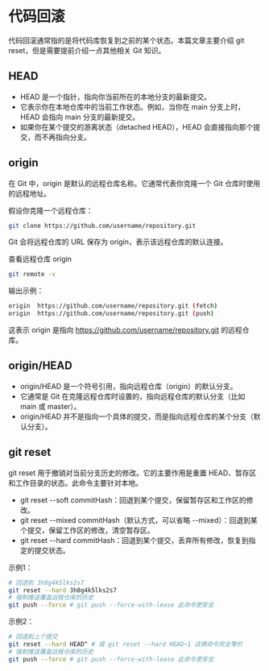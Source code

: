 # 代码回滚

代码回滚通常指的是将代码库恢复到之前的某个状态。本篇文章主要介绍 git reset，但是需要提前介绍一点其他相关 Git 知识。

## HEAD

- HEAD 是一个指针，指向你当前所在的本地分支的最新提交。
- 它表示你在本地仓库中的当前工作状态。例如，当你在 main 分支上时，HEAD 会指向 main 分支的最新提交。
- 如果你在某个提交的游离状态（detached HEAD），HEAD 会直接指向那个提交，而不再指向分支。

## origin

在 Git 中，origin 是默认的远程仓库名称。它通常代表你克隆一个 Git 仓库时使用的远程地址。

假设你克隆一个远程仓库：

```bash
git clone https://github.com/username/repository.git
```

Git 会将远程仓库的 URL 保存为 origin，表示该远程仓库的默认连接。

查看远程仓库 origin

```bash
git remote -v
```

输出示例：

```bash
origin  https://github.com/username/repository.git (fetch)
origin  https://github.com/username/repository.git (push)
```

这表示 origin 是指向 https://github.com/username/repository.git 的远程仓库。

## origin/HEAD

- origin/HEAD 是一个符号引用，指向远程仓库（origin）的默认分支。
- 它通常是 Git 在克隆远程仓库时设置的，指向远程仓库的默认分支（比如 main 或 master）。
- origin/HEAD 并不是指向一个具体的提交，而是指向远程仓库的某个分支（默认分支）。

## git reset

git reset 用于撤销对当前分支历史的修改。它的主要作用是重置 HEAD、暂存区和工作目录的状态。此命令主要针对本地。

- git reset --soft commitHash：回退到某个提交，保留暂存区和工作区的修改。
- git reset --mixed commitHash（默认方式，可以省略 --mixed）：回退到某个提交，保留工作区的修改，清空暂存区。
- git reset --hard commitHash：回退到某个提交，丢弃所有修改，恢复到指定的提交状态。

示例1：

```bash
# 回退到 3h8g4k5lks2s7
git reset --hard 3h8g4k5lks2s7
# 强制推送覆盖远程仓库的历史
git push --force # git push --force-with-lease 此命令更安全
```

示例2：

```bash
# 回退到上个提交
git reset --hard HEAD^ # 或 git reset --hard HEAD~1 这俩命令完全等价
# 强制推送覆盖远程仓库的历史
git push --force # git push --force-with-lease 此命令更安全
```
